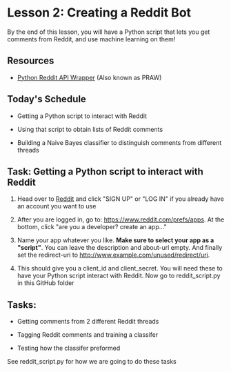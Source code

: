 # Lesson 2: Creating a Reddit Bot
By the end of this lesson, you will have a Python script that lets you get comments from Reddit, and use machine learning on them!

## Resources

- [Python Reddit API Wrapper](https://praw.readthedocs.io/en/latest/getting_started/quick_start.html) (Also known as PRAW)

## Today's Schedule

- Getting a Python script to interact with Reddit

- Using that script to obtain lists of Reddit comments 

- Building a Naive Bayes classifier to distinguish comments from different threads

## Task: Getting a Python script to interact with Reddit

1. Head over to [Reddit](https://www.reddit.com/) and click "SIGN UP" or "LOG IN" if you already have an account you want to use

2. After you are logged in, go to: https://www.reddit.com/prefs/apps. At the bottom, click "are you a developer? create an app..."

3. Name your app whatever you like. **Make sure to select your app as a "script"**. You can leave the description and about-url empty. And finally set the redirect-uri to http://www.example.com/unused/redirect/uri.

4. This should give you a client_id and client_secret. You will need these to have your Python script interact with Reddit. Now go to reddit_script.py in this GitHub folder


## Tasks: 

- Getting comments from 2 different Reddit threads

- Tagging Reddit comments and training a classifer

- Testing how the classifer preformed

See reddit_script.py for how we are going to do these tasks











